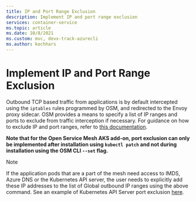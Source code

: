 ```yaml
---
title: IP and Port Range Exclusion
description: Implement IP and port range exclusion
services: container-service
ms.topic: article
ms.date: 10/8/2021
ms.custom: mvc, devx-track-azurecli
ms.author: kochhars
---
```


# Implement IP and Port Range Exclusion

Outbound TCP based traffic from applications is by default intercepted using the `iptables` rules programmed by OSM, and redirected to the Envoy proxy sidecar. OSM provides a means to specify a list of IP ranges and ports to exclude from traffic interception if necessary. For guidance on how to exclude IP and port ranges, refer to [this documentation](https://release-v0-11.docs.openservicemesh.io/docs/guides/traffic_management/iptables_redirection/). 

**Note that for the Open Service Mesh AKS add-on, port exclusion can only be implemented after installation using `kubectl patch` and not during installation using the OSM CLI `--set` flag.**

> [!NOTE]
> If the application pods that are a part of the mesh need access to IMDS, Azure DNS or the Kubernetes API server, the user needs to explicitly add these IP addresses to the list of Global outbound IP ranges using the above command. See an example of Kubernetes API Server port exclusion [here](https://release-v0-11.docs.openservicemesh.io/docs/guides/app_onboarding/#onboard-services).
